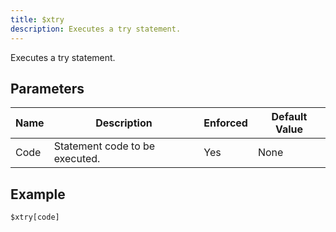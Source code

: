 ```yaml
---
title: $xtry
description: Executes a try statement.
---
```


Executes a try statement.
## Parameters
| Name |          Description           | Enforced | Default Value |
|------|--------------------------------|----------|---------------|
| Code | Statement code to be executed. | Yes      | None          |
## Example
```eats
$xtry[code]
```